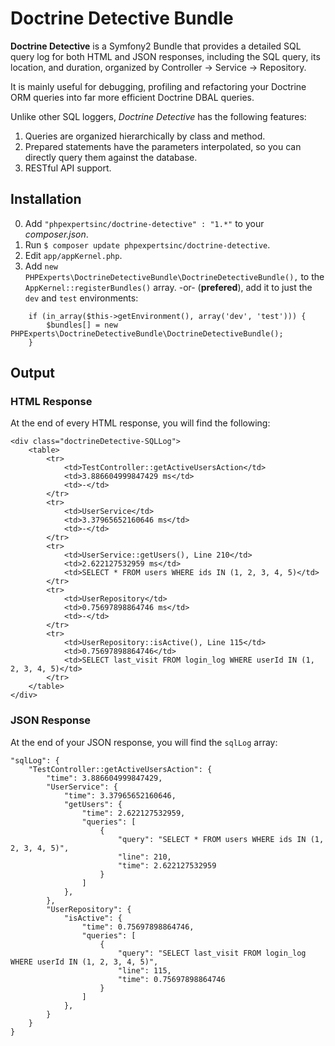 # Doctrine Detective Bundle

**Doctrine Detective** is a Symfony2 Bundle that provides a detailed SQL query 
log for both HTML and JSON responses, including the SQL query, its location, 
and duration, organized by Controller -> Service -> Repository.

It is mainly useful for debugging, profiling and refactoring your Doctrine ORM
queries into far more efficient Doctrine DBAL queries.

Unlike other SQL loggers, *Doctrine Detective* has the following features:

1. Queries are organized hierarchically by class and method.
2. Prepared statements have the parameters interpolated, so you can directly query
them against the database.
3. RESTful API support.

## Installation

0. Add `"phpexpertsinc/doctrine-detective" : "1.*"` to your *composer.json*.
1. Run `$ composer update phpexpertsinc/doctrine-detective`.
2. Edit `app/appKernel.php`.
3. Add `new PHPExperts\DoctrineDetectiveBundle\DoctrineDetectiveBundle(),` to
the `AppKernel::registerBundles()` array. -or- (**prefered**), add it to just
the `dev` and `test` environments:
```
    if (in_array($this->getEnvironment(), array('dev', 'test'))) {
        $bundles[] = new PHPExperts\DoctrineDetectiveBundle\DoctrineDetectiveBundle();
    }
```

## Output

### HTML Response

At the end of every HTML response, you will find the following:

    <div class="doctrineDetective-SQLLog">
        <table>
            <tr>
                <td>TestController::getActiveUsersAction</td>
                <td>3.886604999847429 ms</td>
                <td>-</td>
            </tr>
            <tr>
                <td>UserService</td>
                <td>3.37965652160646 ms</td>
                <td>-</td>
            </tr>
            <tr>
                <td>UserService::getUsers(), Line 210</td>
                <td>2.622127532959 ms</td>
                <td>SELECT * FROM users WHERE ids IN (1, 2, 3, 4, 5)</td>
            </tr>
            <tr>
                <td>UserRepository</td>
                <td>0.75697898864746 ms</td>
                <td>-</td>
            </tr>
            <tr>
                <td>UserRepository::isActive(), Line 115</td>
                <td>0.75697898864746</td>
                <td>SELECT last_visit FROM login_log WHERE userId IN (1, 2, 3, 4, 5)</td>
            </tr>
        </table>
    </div>


### JSON Response

At the end of your JSON response, you will find the `sqlLog` array:


    "sqlLog": {
        "TestController::getActiveUsersAction": {
            "time": 3.886604999847429,
            "UserService": {
                "time": 3.37965652160646,
                "getUsers": {
                    "time": 2.622127532959,
                    "queries": [
                        {
                            "query": "SELECT * FROM users WHERE ids IN (1, 2, 3, 4, 5)", 
                            "line": 210,
                            "time": 2.622127532959
                        }
                    ]
                },
            },
            "UserRepository": {
                "isActive": {
                    "time": 0.75697898864746,
                    "queries": [
                        {
                            "query": "SELECT last_visit FROM login_log WHERE userId IN (1, 2, 3, 4, 5)", 
                            "line": 115,
                            "time": 0.75697898864746
                        }
                    ]
                },
            }
        }
    }
